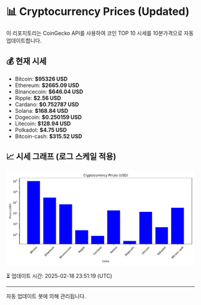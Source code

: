 
# 📊 Cryptocurrency Prices (Updated)

이 리포지토리는 CoinGecko API를 사용하여 코인 TOP 10 시세를 10분가격으로 자동 업데이트합니다.

## 💰 현재 시세
- Bitcoin: **$95326 USD**
- Ethereum: **$2665.09 USD**
- Binancecoin: **$646.04 USD**
- Ripple: **$2.56 USD**
- Cardano: **$0.752787 USD**
- Solana: **$168.84 USD**
- Dogecoin: **$0.250159 USD**
- Litecoin: **$128.94 USD**
- Polkadot: **$4.75 USD**
- Bitcoin-cash: **$315.52 USD**

## 📈 시세 그래프 (로그 스케일 적용)
![Crypto Prices](crypto_prices.png)

⏳ 업데이트 시간: 2025-02-18 23:51:19 (UTC)

---
자동 업데이트 봇에 의해 관리됩니다.
